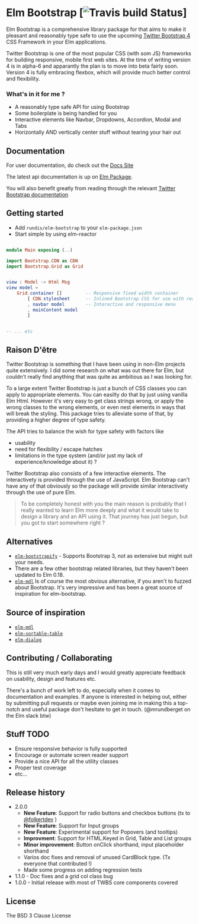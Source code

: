 # Elm Bootstrap [![Travis build Status](https://travis-ci.org/rundis/elm-bootstrap.svg?branch=master)]



Elm Bootstrap is a comprehensive library package for that aims to make it pleasant and reasonably type safe to use the upcoming [Twitter Bootstrap 4](https://v4-alpha.getbootstrap.com/) CSS Framework in your Elm applications.


Twitter Bootstrap is one of the most popular CSS (with som JS) frameworks for building responsive, mobile first web sites. At the time of writing version 4 is in alpha-6 and apparantly the plan is to move into beta fairly soon.
Version 4 is fully embracing flexbox, which will provide much better control and flexibility.


### What's in it for me ?
* A reasonably type safe API for using Bootstrap
* Some boilerplate is being handled for you
* Interactive elements like Navbar, Dropdowns, Accordion, Modal and Tabs
* Horizontally AND vertically center stuff without tearing your hair out




## Documentation
For user documentation, do check out the [Docs Site](http://elm-bootstrap.info/)

The latest api documentation is up on [Elm Package](http://package.elm-lang.org/packages/rundis/elm-bootstrap/latest).


You will also benefit greatly from reading through the relevant [Twitter Bootstrap documentation](https://v4-alpha.getbootstrap.com/getting-started/introduction/)




## Getting started
* Add `rundis/elm-bootstrap` to your `elm-package.json`
* Start simple by using elm-reactor


```elm

module Main exposing (..)

import Bootstrap.CDN as CDN
import Bootstrap.Grid as Grid


view : Model -> Html Msg
view model =
    Grid.container []         -- Responsive fixed width container
        [ CDN.stylesheet      -- Inlined Bootstrap CSS for use with reactor
        , navbar model        -- Interactive and responsive menu
        , mainContent model
        ]


-- ... etc


```



## Raison D'être
Twitter Bootstrap is something that I have been using in non-Elm projects quite extensively. I did some research on what was out there for Elm, but couldn't really find anything that was quite as ambitious as I was looking for.

To a large extent Twitter Bootstrap is just a bunch of CSS classes you can apply to appropriate elements. You can easilty do that by just using vanilla Elm Html.
However it's very easy to get class strings wrong, or apply the wrong classes to the wrong elements, or even nest elements in ways that will break the styling.
This package tries to alleviate some of that, by providing a higher degree of type safety.

The API tries to balance the wish for type safety with factors like
- usability
- need for flexibility / escape hatches
- limitations in the type system (and/or just my lack of experience/knowledge about it) ?


Twitter Bootstrap also consists of a few interactive elements. The interactivety is provided through the use of JavaScript. Elm Bootstrap can't have any of that obviously so the package will provide similar interactivety through the use of pure Elm.



>To be completely honest with you the main reason is probably that I really wanted to learn Elm more deeply and what it would take to design a library and an API using it. That journey has just begun, but you got to start somewhere right ?



## Alternatives
- [`elm-bootstrapify`](#http://package.elm-lang.org/packages/JeremyBellows/elm-bootstrapify/latest) - Supports Bootstrap 3, not as extensive but might suit your needs.
- There are a few other bootstrap related libraries, but they haven't been updated to Elm 0.18.
- [`elm-mdl`](https://github.com/debois/elm-mdl) Is of course the most obvious alternative, if you aren't to fuzzed about Bootstrap. It's very impressive and has
been a great source of inspiration for elm-bootstrap.


## Source of inspiration
* [`elm-mdl`](https://github.com/debois/elm-mdl)
* [`elm-sortable-table`](https://github.com/evancz/elm-sortable-table)
* [`elm-dialog`](https://github.com/krisajenkins/elm-dialog)


## Contributing / Collaborating
This is still very much early days and I would greatly appreciate feedback on usability, design and features etc.

There's a bunch of work left to do, especially when it comes to documentation and examples. If anyone is interested in helping out, either by submitting pull requests or maybe even joining me in making this a top-notch and useful package don't hesitate to get in touch. (@mrundberget on the Elm slack btw)


## Stuff TODO
* Ensure responsive behavior is fully supported
* Encourage or automate screen reader support
* Provide a nice API for all the utility classes
* Proper test coverage
* etc...



## Release history
* 2.0.0
  * **New Feature**: Support for radio buttons and checkbox buttons (tx to [@folkertdev](https://github.com/folkertdev) )
  * **New Feature**: Support for Input groups
  * **New Feature**: Experimental support for Popovers (and tooltips)
  * **Improvment**: Support for HTML.Keyed in Grid, Table and List groups
  * **Minor improvement**: Button onClick shorthand, input placeholder shorthand
  * Varios doc fixes and removal of unused CardBlock type. (Tx everyone that contributed !)
  * Made some progress on adding regression tests
* 1.1.0 - Doc fixes and a grid col class bug
* 1.0.0 - Initial release with most of TWBS core components covered


## License
The BSD 3 Clause License
